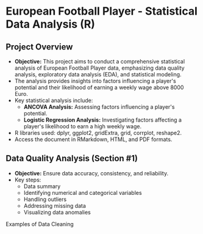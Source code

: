# ****European Football Player - Statistical Data Analysis (R)****

## **Project Overview**

- **Objective:** This project aims to conduct a comprehensive statistical analysis of European Football Player data, emphasizing data quality analysis, exploratory data analysis (EDA), and statistical modeling.
- The analysis provides insights into factors influencing a player's potential and their likelihood of earning a weekly wage above 8000 Euro.
- Key statistical analysis include:
    - **ANCOVA Analysis:** Assessing factors influencing a player's potential.
    - **Logistic Regression Analysis:** Investigating factors affecting a player's likelihood to earn a high weekly wage.
- R libraries used: dplyr, ggplot2, gridExtra, grid, corrplot, reshape2.
- Access the document in RMarkdown, HTML, and PDF formats.

## **Data Quality Analysis (Section #1)**

- **Objective:** Ensure data accuracy, consistency, and reliability.
- Key steps:
    - Data summary
    - Identifying numerical and categorical variables
    - Handling outliers
    - Addressing missing data
    - Visualizing data anomalies

Examples of Data Cleaning
